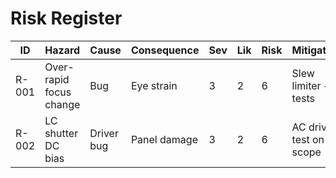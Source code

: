 # Risk Register

| ID | Hazard | Cause | Consequence | Sev | Lik | Risk | Mitigation | Status |
|----|--------|-------|-------------|-----|-----|------|------------|--------|
| R-001 | Over-rapid focus change | Bug | Eye strain | 3 | 2 | 6 | Slew limiter + tests | Open |
| R-002 | LC shutter DC bias | Driver bug | Panel damage | 3 | 2 | 6 | AC drive test on scope | Open |

